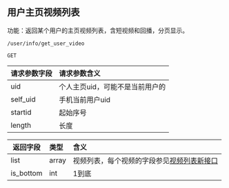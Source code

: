 ## 用户主页视频列表

功能：返回某个用户的主页视频列表，含短视频和回播，分页显示。

~~~
/user/info/get_user_video
~~~
~~~
GET
~~~

| 请求参数字段        | 请求参数含义  |
| -------- |:------|
|uid | 个人主页uid，可能不是当前用户的  |
|self_uid | 手机当前用户uid  |
|startid | 起始序号  |
|length | 长度  |



| 返回字段        | 类型 |含义  |
| -------- |:------|:------|
| list         | array   | 视频列表，每个视频的字段参见[视频列表新接口](/shop/doc/index2/name/视频列表新接口) |
| is_bottom         | int   | 1到底  |







